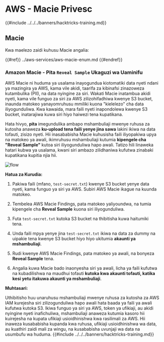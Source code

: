 # AWS - Macie Privesc

{{#include ../../../banners/hacktricks-training.md}}

## Macie

Kwa maelezo zaidi kuhusu Macie angalia:

{{#ref}}
../aws-services/aws-macie-enum.md
{{#endref}}

### Amazon Macie - Pita `Reveal Sample` Ukaguzi wa Uaminifu

AWS Macie ni huduma ya usalama inayogundua kiotomatiki data nyeti ndani ya mazingira ya AWS, kama vile akidi, taarifa za kibinafsi zinazoweza kutambulika (PII), na data nyingine za siri. Wakati Macie inatambua akidi nyeti, kama vile funguo za siri za AWS zilizohifadhiwa kwenye S3 bucket, inaunda matokeo yanayomruhusu mmiliki kuona "kielelezo" cha data iliyogunduliwa. Kwa kawaida, mara faili nyeti inapondolewa kwenye S3 bucket, inatarajiwa kuwa siri hiyo haiwezi tena kupatikana.

Hata hivyo, **pita** imegundulika ambapo mshambuliaji mwenye ruhusa za kutosha anaweza **ku-upload tena faili yenye jina sawa** lakini ikiwa na data tofauti, zisizo nyeti. Hii inasababisha Macie kuhusisha faili iliyopakiwa upya na matokeo ya awali, ikimruhusu mshambuliaji kutumia **kipengele cha "Reveal Sample"** kutoa siri iliyogunduliwa hapo awali. Tatizo hili linaweka hatari kubwa ya usalama, kwani siri ambazo zilidhaniwa kufutwa zinabaki kupatikana kupitia njia hii.

![flow](https://github.com/user-attachments/assets/7b83f2d3-1690-41f1-98cc-05ccd0154a66)

**Hatua za Kurudia:**

1. Pakiwa faili (mfano, `test-secret.txt`) kwenye S3 bucket yenye data nyeti, kama funguo ya siri ya AWS. Subiri AWS Macie ikague na kuunda matokeo.

2. Tembelea AWS Macie Findings, pata matokeo yaliyoundwa, na tumia kipengele cha **Reveal Sample** kuona siri iliyogunduliwa.

3. Futa `test-secret.txt` kutoka S3 bucket na thibitisha kuwa haitumiki tena.

4. Unda faili mpya yenye jina `test-secret.txt` ikiwa na data za dummy na uipakie tena kwenye S3 bucket hiyo hiyo ukitumia **akaunti ya mshambuliaji**.

5. Rudi kwenye AWS Macie Findings, pata matokeo ya awali, na bonyeza **Reveal Sample** tena.

6. Angalia kuwa Macie bado inaonyesha siri ya awali, licha ya faili kufutwa na kubadilishwa na maudhui tofauti **kutoka kwa akaunti tofauti, katika kesi yetu itakuwa akaunti ya mshambuliaji**.

**Muhtasari:**

Uthibitisho huu unaruhusu mshambuliaji mwenye ruhusa za kutosha za AWS IAM kurejesha siri zilizogunduliwa hapo awali hata baada ya faili ya awali kufutwa kutoka S3. Ikiwa funguo ya siri ya AWS, token ya ufikiaji, au akidi nyingine nyeti inafichuliwa, mshambuliaji anaweza kutumia kasoro hii kuirejesha na kupata ufikiaji usioidhinishwa kwa rasilimali za AWS. Hii inaweza kusababisha kupanda kwa ruhusa, ufikiaji usioidhinishwa wa data, au kuathiri zaidi mali za wingu, na kusababisha uvunjaji wa data na usumbufu wa huduma.
{{#include ../../../banners/hacktricks-training.md}}
